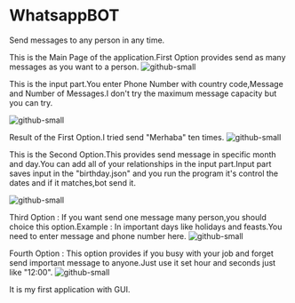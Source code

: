 # WhatsappBOT
Send messages to any person in any time.

This is the Main Page of the application.First Option provides send as many messages as you want to a person.
![github-small](images/Main.jpeg)

This is the input part.You enter Phone Number with country code,Message and Number of Messages.I don't try the maximum message capacity but you can try.

![github-small](images/Option1.jpeg)

Result of the First Option.I tried send "Merhaba" ten times.
![github-small](images/Option1R.jpeg)

This is the Second Option.This provides send message in specific month and day.You can add all of your relationships in the input part.Input part saves input in the "birthday.json" and you run the program it's  control the dates and if it matches,bot send it.

![github-small](images/Option2.jpeg)

Third Option : If you want send one message many person,you should choice this option.Example : In important days like holidays and feasts.You need to enter message and phone number here.
![github-small](images/Option3.jpeg)

Fourth Option : This option provides if you busy with your job and forget send important message to anyone.Just use it set hour and seconds just like "12:00".
![github-small](images/Option4.jpeg)

It is my first application with GUI.
